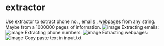 # extractor
Use extractor to extract phone no. , emails , webpages from any string. Maybe from a 1000000 pages of information. 
![image](https://user-images.githubusercontent.com/110147408/184468531-b68395e0-933a-4e6f-b858-ec0017a19c3b.png)
Extracting emails:
![image](https://user-images.githubusercontent.com/110147408/184468580-ee317775-29c2-4f2c-afab-c5a84d3f9a56.png)
Extracting phone numbers:
![image](https://user-images.githubusercontent.com/110147408/184468648-3717c621-9f09-4468-9656-c1d66f803e2b.png)
Extracting webpages:
![image](https://user-images.githubusercontent.com/110147408/184468674-41c29047-67de-4e88-92f8-be09e59e236a.png)
Copy paste text in input.txt
